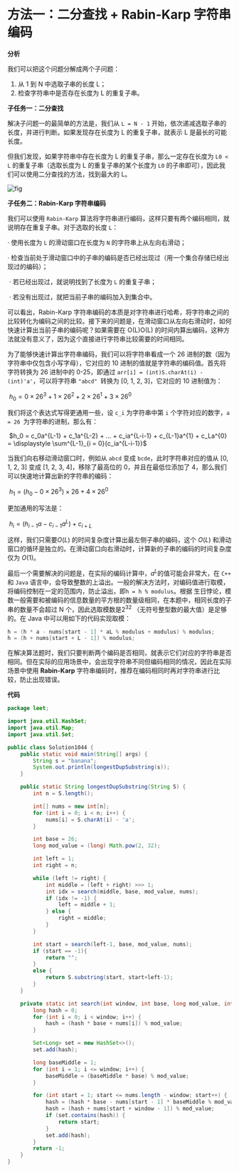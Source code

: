 # 方法一：二分查找 + Rabin-Karp 字符串编码
**分析**

我们可以把这个问题分解成两个子问题：
1. 从 1 到 N 中选取子串的长度 L；
2. 检查字符串中是否存在长度为 L 的重复子串。

**子任务一：二分查找**

解决子问题一的最简单的方法是，我们从 `L = N - 1` 开始，依次递减选取子串的长度，并进行判断。如果发现存在长度为 L 的重复子串，就表示 L 是最长的可能长度。

但我们发现，如果字符串中存在长度为 L 的重复子串，那么一定存在长度为 `L0 < L` 的重复子串（选取长度为 L 的重复子串的某个长度为 `L0` 的子串即可），因此我们可以使用二分查找的方法，找到最大的 L。

![fig](https://pic.leetcode-cn.com/Figures/1044/binary.png)

**子任务二：Rabin-Karp 字符串编码**

我们可以使用 `Rabin-Karp` 算法将字符串进行编码，这样只要有两个编码相同，就说明存在重复子串。对于选取的长度 `L`：

· 使用长度为 `L` 的滑动窗口在长度为 `N` 的字符串上从左向右滑动；

· 检查当前处于滑动窗口中的子串的编码是否已经出现过（用一个集合存储已经出现过的编码）；

​	· 若已经出现过，就说明找到了长度为 `L` 的重复子串；

​	· 若没有出现过，就把当前子串的编码加入到集合中。

可以看出，Rabin-Karp 字符串编码的本质是对字符串进行哈希，将字符串之间的比较转化为编码之间的比较。接下来的问题是，在滑动窗口从左向右滑动时，如何快速计算出当前子串的编码呢？如果需要在 O(L)O(L) 的时间内算出编码，这种方法就没有意义了，因为这个直接进行字符串比较需要的时间相同。

为了能够快速计算出字符串编码，我们可以将字符串看成一个 26 进制的数（因为字符串中仅包含小写字母），它对应的 10 进制的值就是字符串的编码值。首先将字符转换为 26 进制中的 0-25，即通过 `arr[i] = (int)S.charAt(i) - (int)'a'`，可以将字符串 `"abcd" `转换为 [0, 1, 2, 3]，它对应的 10 进制值为：

​																	$h_0=0×26^3+1×26^2+2×26^1+3×26^0$

我们将这个表达式写得更通用一些，设 `c_i` 为字符串中第 `i` 个字符对应的数字，`a = 26 `为字符串的进制，那么有：

​																	$h_0 = c_0a^{L-1} + c_1a^{L-2} + ... + c_ia^{L-i-1} + c_{L-1}a^{1} + c_La^{0} = \displaystyle \sum^{L-1}_{i = 0}{c_ia^{L-i-1}}$

当我们向右移动滑动窗口时，例如从 `abcd` 变成 `bcde`，此时字符串对应的值从 [0, 1, 2, 3] 变成 [1, 2, 3, 4]，移除了最高位的 0，并且在最低位添加了 4，那么我们可以快速地计算出新的字符串的编码：

​																	$h_1=(h_0 − 0 × 26^3)×26+4×26^0$

更加通用的写法是：

​																	$h_i=(h_{i-1}a−c_{i-1}a^L)+c_{i+L}$

这样，我们只需要$O(L)$ 的时间复杂度计算出最左侧子串的编码，这个 $O(L)$ 和滑动窗口的循环是独立的。在滑动窗口向右滑动时，计算新的子串的编码的时间复杂度仅为 $O(1)$。

最后一个需要解决的问题是，在实际的编码计算中，$a^{L}$的值可能会非常大，在 `C++` 和 `Java` 语言中，会导致整数的上溢出。一般的解决方法时，对编码值进行取模，将编码控制在一定的范围内，防止溢出，即`h = h % modulus`。根据 生日悖论，模数一般需要和被编码的信息数量的平方根的数量级相同，在本题中，相同长度的子串的数量不会超过 N 个，因此选取模数是$2^{32}$ （无符号整型数的最大值）是足够的。在 Java 中可以用如下的代码实现取模：

```java
h = (h * a - nums[start - 1] * aL % modulus + modulus) % modulus;
h = (h + nums[start + L - 1]) % modulus;
```

在解决算法题时，我们只要判断两个编码是否相同，就表示它们对应的字符串是否相同。但在实际的应用场景中，会出现字符串不同但编码相同的情况，因此在实际场景中使用 **Rabin-Karp** 字符串编码时，推荐在编码相同时再对字符串进行比较，防止出现错误。

**代码**

```java
package leet;

import java.util.HashSet;
import java.util.Map;
import java.util.Set;

public class Solution1044 {
    public static void main(String[] args) {
        String s = "banana";
        System.out.println(longestDupSubstring(s));
    }

    public static String longestDupSubstring(String S) {
        int n = S.length();

        int[] nums = new int[n];
        for (int i = 0; i < n; i++) {
            nums[i] = S.charAt(i) - 'a';
        }

        int base = 26;
        long mod_value = (long) Math.pow(2, 32);

        int left = 1;
        int right = n;

        while (left != right) {
            int middle = (left + right) >>> 1;
            int idx = search(middle, base, mod_value, nums);
            if (idx != -1) {
                left = middle + 1;
            } else {
                right = middle;
            }
        }

        int start = search(left-1, base, mod_value, nums);
        if (start == -1){
            return "";
        }
        else {
            return S.substring(start, start+left-1);
        }
    }

    private static int search(int window, int base, long mod_value, int[] nums) {
        long hash = 0;
        for (int i = 0; i < window; i++) {
            hash = (hash * base + nums[i]) % mod_value;
        }

        Set<Long> set = new HashSet<>();
        set.add(hash);

        long baseMiddle = 1;
        for (int i = 1; i <= window; i++) {
            baseMiddle = (baseMiddle * base) % mod_value;
        }

        for (int start = 1; start <= nums.length - window; start++) {
            hash = (hash * base - nums[start - 1] * baseMiddle % mod_value + mod_value) % mod_value;
            hash = (hash + nums[start + window - 1]) % mod_value;
            if (set.contains(hash)) {
                return start;
            }
            set.add(hash);
        }
        return -1;
    }
}

```

